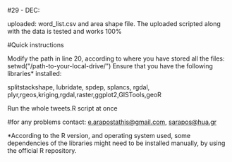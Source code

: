 #29 - DEC:

uploaded: word_list.csv and area shape file.
The uploaded scripted along with the data is tested and works 100%


#Quick instructions

Modify the path in line 20, according to where you have stored all the files:
          setwd("/path-to-your-local-drive/")
Ensure that you have the following libraries* installed:

splitstackshape, lubridate, spdep, splancs, rgdal,
plyr,rgeos,kriging,rgdal,raster,ggplot2,GISTools,geoR


Run the whole tweets.R script at once

#for any problems contact: e.arapostathis@gmail.com, sarapos@hua.gr


*According to the R version, and operating system used, some dependencies of the libraries might need to be installed manually, by using the official R repository.

